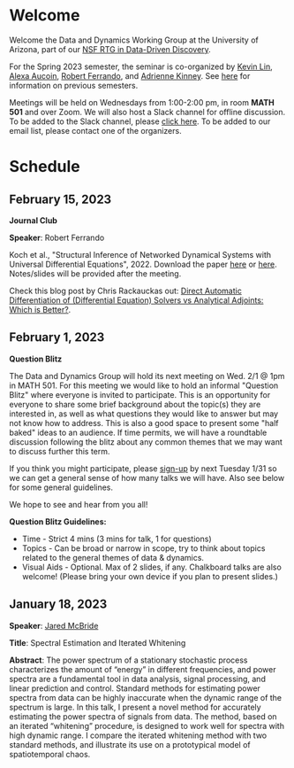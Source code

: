 # Welcome

Welcome the Data and Dynamics Working Group at the University of Arizona, part of our [NSF RTG in Data-Driven Discovery](https://sites.google.com/math.arizona.edu/data-driven-discovery/home?pli=1).

For the Spring 2023 semester, the seminar is co-organized by
[Kevin Lin](https://www.math.arizona.edu/~klin/index.php),
[Alexa
Aucoin](https://appliedmath.arizona.edu/person/alexa-aucoin),
[Robert
Ferrando](https://appliedmath.arizona.edu/person/robert-ferrando),
and [Adrienne
Kinney](https://appliedmath.arizona.edu/person/adrienne-kinney).
See [here](https://www.math.arizona.edu/~klin/ddg) for
information on previous semesters.

Meetings will be held on Wednesdays from 1:00-2:00 pm, in room **MATH 501** and over Zoom. We will also host a Slack channel for offline discussion. To be added to the Slack channel, please [click here](https://join.slack.com/t/data--dynamics/shared_invite/zt-1n961v4s5-xXbzNkD4Lvo6wAoA5X_Hlw). To be added to our email list, please contact one of the organizers.

# Schedule

## February 15, 2023

**Journal Club**

**Speaker**: Robert Ferrando

Koch et al., "Structural Inference of Networked Dynamical Systems with Universal Differential Equations", 2022. 
Download the paper [here](https://aps.arxiv.org/abs/2207.04962) or [here](https://aip.scitation.org/doi/full/10.1063/5.0109093).
Notes/slides will be provided after the meeting.

Check this blog post by Chris Rackauckas out: [Direct Automatic Differentiation of (Differential Equation) Solvers vs Analytical Adjoints: Which is Better?](https://www.stochasticlifestyle.com/direct-automatic-differentiation-of-solvers-vs-analytical-adjoints-which-is-better/).

## February 1, 2023

**Question Blitz**

The Data and Dynamics Group will hold its next meeting on Wed. 2/1 @ 1pm in MATH 501. For this meeting we would like to hold an informal "Question Blitz" where everyone is invited to participate. This is an opportunity for everyone to share some brief background about the topic(s) they are interested in, as well as what questions they would like to answer but may not know how to address. This is also a good space to present some "half baked" ideas to an audience. If time permits, we will have a roundtable discussion following the blitz about any common themes that we may want to discuss further this term. 


If you think you might participate, please [sign-up](https://docs.google.com/spreadsheets/d/1krjwyw24YpVYxZ6xsm4j1boaqeihLteOJ_w6ShHNoIM/edit?pli=1#gid=0) by next Tuesday 1/31 so we can get a general sense of how many talks we will have. Also see below for some general guidelines.


We hope to see and hear from you all! 


**Question Blitz Guidelines:**

* Time - Strict 4 mins (3 mins for talk, 1 for questions)
* Topics - Can be broad or narrow in scope, try to think about topics related to the general themes of data & dynamics.
* Visual Aids - Optional. Max of 2 slides, if any. Chalkboard talks are also welcome! (Please bring your own device if you plan to present slides.) 


## January 18, 2023

**Speaker**: [Jared McBride](https://appliedmath.arizona.edu/person/jared-mcbride)

**Title**: Spectral Estimation and Iterated Whitening

**Abstract**: The power spectrum of a stationary stochastic process characterizes the amount of “energy” in different frequencies, and power spectra are a fundamental tool in data analysis, signal processing, and linear prediction and control. Standard methods for estimating power spectra from data can be highly inaccurate when the dynamic range of the spectrum is large.  In this talk, I present a novel method for accurately estimating the power spectra of signals from data. The method, based on an iterated “whitening” procedure, is designed to work well for spectra with high dynamic range.  I compare the iterated whitening method with two standard methods, and illustrate its use on a prototypical model of spatiotemporal chaos.
